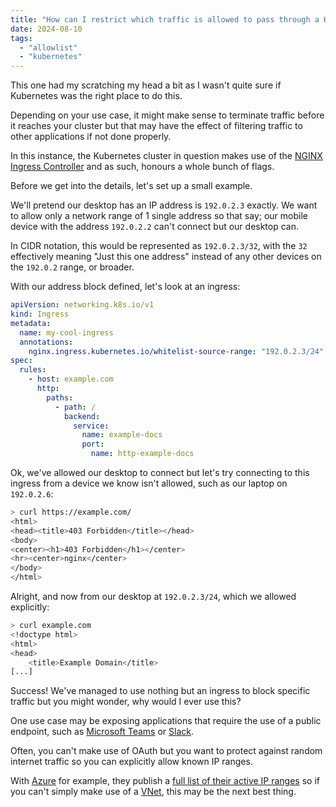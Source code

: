 ```yaml
---
title: "How can I restrict which traffic is allowed to pass through a Kube ingress?"
date: 2024-08-10
tags:
  - "allowlist"
  - "kubernetes"
---
```


This one had my scratching my head a bit as I wasn't quite sure if Kubernetes was the right place to do this.

Depending on your use case, it might make sense to terminate traffic before it reaches your cluster but that may have the effect of filtering traffic to other applications if not done properly.

In this instance, the Kubernetes cluster in question makes use of the [NGINX Ingress Controller](https://www.nginx.com/products/nginx-ingress-controller/) and as such, honours a whole bunch of flags.

Before we get into the details, let's set up a small example.

We'll pretend our desktop has an IP address is `192.0.2.3` exactly. We want to allow only a network range of 1 single address so that say; our mobile device with the address `192.0.2.2` can't connect but our desktop can.

In CIDR notation, this would be represented as `192.0.2.3/32`, with the `32` effectively meaning "Just this one address" instead of any other devices on the `192.0.2` range, or broader.

With our address block defined, let's look at an ingress:

```yaml
apiVersion: networking.k8s.io/v1
kind: Ingress
metadata:
  name: my-cool-ingress
  annotations:
    nginx.ingress.kubernetes.io/whitelist-source-range: "192.0.2.3/24"
spec:
  rules:
    - host: example.com
      http:
        paths:
          - path: /
            backend:
              service:
                name: example-docs
                port:
                  name: http-example-docs
```

Ok, we've allowed our desktop to connect but let's try connecting to this ingress from a device we know isn't allowed, such as our laptop on `192.0.2.6`:

```bash
> curl https://example.com/
<html>
<head><title>403 Forbidden</title></head>
<body>
<center><h1>403 Forbidden</h1></center>
<hr><center>nginx</center>
</body>
</html>
```

Alright, and now from our desktop at `192.0.2.3/24`, which we allowed explicitly:

```bash
> curl example.com
<!doctype html>
<html>
<head>
    <title>Example Domain</title>
[...]
```

Success! We've managed to use nothing but an ingress to block specific traffic but you might wonder, why would I ever use this?

One use case may be exposing applications that require the use of a public endpoint, such as [Microsoft Teams](https://www.microsoft.com/en-ww/microsoft-teams/group-chat-software) or [Slack](https://slack.com).

Often, you can't make use of OAuth but you want to protect against random internet traffic so you can explicitly allow known IP ranges.

With [Azure](https://azure.microsoft.com) for example, they publish a [full list of their active IP ranges](https://www.microsoft.com/en-us/download/details.aspx?id=56519) so if you can't simply make use of a [VNet](https://docs.microsoft.com/en-us/azure/virtual-network/virtual-networks-overview), this may be the next best thing.
